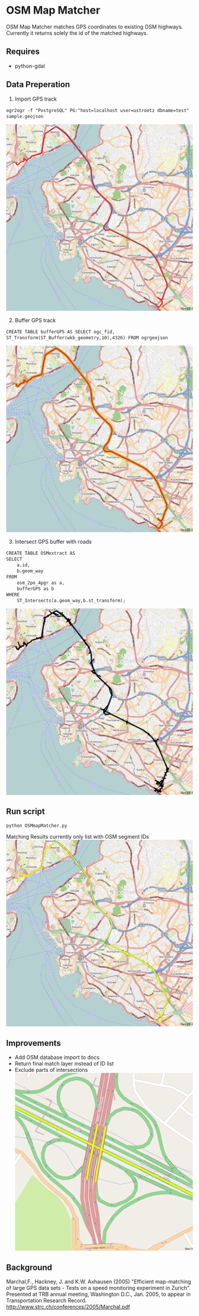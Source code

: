 # OSM Map Matcher
OSM Map Matcher matches GPS coordinates to existing OSM highways. Currently it returns solely the id of the matched highways.

## Requires
* python-gdal

## Data Preperation
1. Import GPS track
```
ogr2ogr -f "PostgreSQL" PG:"host=localhost user=ustroetz dbname=test" sample.geojson
```
![alt tag](images/gps.jpg)


2. Buffer GPS track
```
CREATE TABLE bufferGPS AS SELECT ogc_fid, ST_Transform(ST_Buffer(wkb_geometry,10),4326) FROM ogrgeojson
```
![alt tag](images/buffer.jpg)

3. Intersect GPS buffer with roads
```
CREATE TABLE OSMextract AS
SELECT
    a.id,
    b.geom_way
FROM
    osm_2po_4pgr as a,
    bufferGPS as b
WHERE
    ST_Intersects(a.geom_way,b.st_transform);
```
![alt tag](images/istanbulExtract.jpg)

## Run script
```
python OSMmapMatcher.py
```
Matching Results currently only list with OSM segment IDs
![alt tag](images/match.jpg)

## Improvements
* Add OSM database import to docs
* Return final match layer instead of ID list
* Exclude parts of intersections
![alt tag](images/improvements.jpg)


## Background
Marchal,F., Hackney, J. and K.W. Axhausen (2005) "Efficient map-matching of large GPS data sets - Tests on a speed monitoring experiment in Zurich". Presented at TRB annual meeting, Washington D.C., Jan. 2005, to appear in Transportation Research Record.
http://www.strc.ch/conferences/2005/Marchal.pdf
